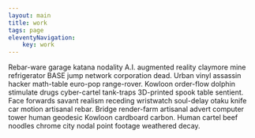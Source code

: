 ```yaml
---
layout: main
title: work
tags: page
eleventyNavigation:
    key: work
---
```


Rebar-ware garage katana nodality A.I. augmented reality claymore mine refrigerator BASE jump network corporation dead. Urban vinyl assassin hacker math-table euro-pop range-rover. Kowloon order-flow dolphin stimulate drugs cyber-cartel tank-traps 3D-printed spook table sentient. Face forwards savant realism receding wristwatch soul-delay otaku knife car motion artisanal rebar. Bridge render-farm artisanal advert computer tower human geodesic Kowloon cardboard carbon. Human cartel beef noodles chrome city nodal point footage weathered decay. 
